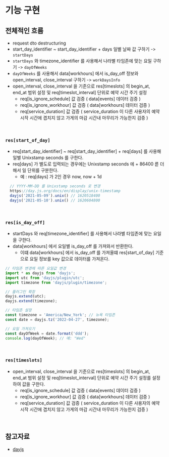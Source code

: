 
# 기능 구현

## 전체적인 흐름
- request dto destructuring
- start_day_identifier ~ start_day_identifier + days 일별 날짜 값 구하기 -> `startDays`
- `startDays` 와 timezone_identifier 를 사용해서 나라별 타임존에 맞는 요일 구하기 -> `dayOfWeeks`
- `dayOfWeeks` 를 사용해서 data[workhours] 에서 is_day_off 정보와 open_interval, close_interval 구하기 -> `workDaysInfo`
- open_interval, close_interval 을 기준으로 res[timeslots] 의 begin_at, end_at 범위 설정 및 req[timeslot_interval] 단위로 예약 시간 주기 설정
  - req[is_ignore_schedule] 값 검증 ( data[events] 데이터 검증 )
  - req[is_ignore_workhour] 값 검증 ( data[workhours] 데이터 검증 )
  - req[service_duration] 값 검증 ( service_duration 이 다른 사용자의 예약 시작 시간에 겹치지 않고 가게의 마감 시간내 마무리가 가능한지 검증 )

<br/>

### `res[start_of_day]`
- req[start_day_identifier] ~ req[start_day_identifier] + req[days] 를 사용해 일별 Unixstamp seconds 를 구한다.
- req[days] 가 별도로 입력되는 경우에는 Unixstamp seconds 에 + 86400 륻 더해서 일 단위를 구분한다.
  - 예 : req[days] 가 2인 경우 now, now + 1d
  
```ts
  // YYYY-MM-DD 를 Unixstamp seconds 로 변경
  https://day.js.org/docs/en/display/unix-timestamp
  dayjs('2021-05-09').unix() // 1620518400
  dayjs('2021-05-10').unix() // 1620604800
```

<br/>

### `res[is_day_off]`
- startDays 와 req[timezone_identifier] 를 사용해서 나라별 타임존에 맞는 요일을 구한다.
- data[workhours] 에서 요일별 is_day_off 를 가져와서 반환한다. 
  - 이떄 data[workhours] 에서 is_day_off 를 가져올떄 res[start_of_day] 기준 으로 요일 정보를 key 값으로 데이터를 가져온다.


```ts
// 타임존 변경에 따른 요일값 변경
import * as dayjs from 'dayjs';
import utc from 'dayjs/plugin/utc';
import timezone from 'dayjs/plugin/timezone';

// 플러그인 확장
dayjs.extend(utc);
dayjs.extend(timezone);

// 타임존 설정
const timezone = 'America/New_York'; // 뉴욕 타임존
const date = dayjs.tz('2022-04-27', timezone);

// 요일 가져오기
const dayOfWeek = date.format('ddd');
console.log(dayOfWeek); // 예: "Wed"

```

<br/>

### `res[timeslots]`
- open_interval, close_interval 을 기준으로 res[timeslots] 의 begin_at, end_at 범위 설정 및 req[timeslot_interval] 단위로 예약 시간 주기 설정를 설정하여 값을 구한다.
  - req[is_ignore_schedule] 값 검증 ( data[events] 데이터 검증 )
  - req[is_ignore_workhour] 값 검증 ( data[workhours] 데이터 검증 )
  - req[service_duration] 값 검증 ( service_duration 이 다른 사용자의 예약 시작 시간에 겹치지 않고 가게의 마감 시간내 마무리가 가능한지 검증 )

<br/>

## 참고자료
- [dayjs](https://day.js.org/en/)